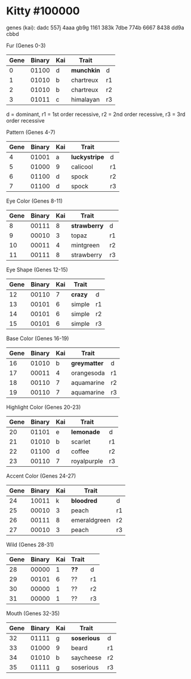 # Kitty #100000

genes (kai): dadc 557j 4aaa gb9g 1161 383k 7dbe 774b 6667 8438 dd9a cbbd

Fur (Genes 0-3)

|Gene  |Binary   |Kai  |Trait    |   |
|------|---------|-----|---------|---|
| 0 | 01100 | d | **munchkin** | d |
| 1 | 01010 | b | chartreux | r1 |
| 2 | 01010 | b | chartreux | r2 |
| 3 | 01011 | c | himalayan | r3 |

d = dominant, r1 = 1st order recessive, r2 = 2nd order recessive, r3 = 3rd order recessive

Pattern (Genes 4-7)

|Gene  |Binary   |Kai  |Trait    |   |
|------|---------|-----|---------|---|
| 4 | 01001 | a | **luckystripe** | d |
| 5 | 01000 | 9 | calicool | r1 |
| 6 | 01100 | d | spock | r2 |
| 7 | 01100 | d | spock | r3 |

Eye Color (Genes 8-11)

|Gene  |Binary   |Kai  |Trait    |   |
|------|---------|-----|---------|---|
| 8 | 00111 | 8 | **strawberry** | d |
| 9 | 00010 | 3 | topaz | r1 |
| 10 | 00011 | 4 | mintgreen | r2 |
| 11 | 00111 | 8 | strawberry | r3 |

Eye Shape (Genes 12-15)

|Gene  |Binary   |Kai  |Trait    |   |
|------|---------|-----|---------|---|
| 12 | 00110 | 7 | **crazy** | d |
| 13 | 00101 | 6 | simple | r1 |
| 14 | 00101 | 6 | simple | r2 |
| 15 | 00101 | 6 | simple | r3 |

Base Color (Genes 16-19)

|Gene  |Binary   |Kai  |Trait    |   |
|------|---------|-----|---------|---|
| 16 | 01010 | b | **greymatter** | d |
| 17 | 00011 | 4 | orangesoda | r1 |
| 18 | 00110 | 7 | aquamarine | r2 |
| 19 | 00110 | 7 | aquamarine | r3 |

Highlight Color (Genes 20-23)

|Gene  |Binary   |Kai  |Trait    |   |
|------|---------|-----|---------|---|
| 20 | 01101 | e | **lemonade** | d |
| 21 | 01010 | b | scarlet | r1 |
| 22 | 01100 | d | coffee | r2 |
| 23 | 00110 | 7 | royalpurple | r3 |

Accent Color (Genes 24-27)

|Gene  |Binary   |Kai  |Trait    |   |
|------|---------|-----|---------|---|
| 24 | 10011 | k | **bloodred** | d |
| 25 | 00010 | 3 | peach | r1 |
| 26 | 00111 | 8 | emeraldgreen | r2 |
| 27 | 00010 | 3 | peach | r3 |

Wild (Genes 28-31)

|Gene  |Binary   |Kai  |Trait    |   |
|------|---------|-----|---------|---|
| 28 | 00000 | 1 | **??** | d |
| 29 | 00101 | 6 | ?? | r1 |
| 30 | 00000 | 1 | ?? | r2 |
| 31 | 00000 | 1 | ?? | r3 |

Mouth (Genes 32-35)

|Gene  |Binary   |Kai  |Trait    |   |
|------|---------|-----|---------|---|
| 32 | 01111 | g | **soserious** | d |
| 33 | 01000 | 9 | beard | r1 |
| 34 | 01010 | b | saycheese | r2 |
| 35 | 01111 | g | soserious | r3 |

